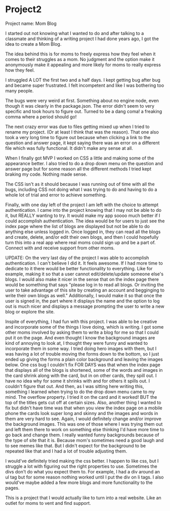 # Project2
Project name: Mom Blog

I started out not knowing what I wanted to do and after talking to a classmate and thinking of a writing project I had done years ago, I got the idea to create a Mom Blog.

The idea behind this is for moms to freely express how they feel when it comes to their struggles as a mom. No judgment and the option make it anonymously make it appealing and more likely for moms to really express how they feel.

I struggled A LOT the first two and a half days. I kept getting bug after bug and became super frustrated. I felt incompetent and like I was bothering too many people.

The bugs were very weird at first. Something about no engine node, even though it was clearly in the package.json. The error didn't seem to very specific and took hours to figure out. Turned to be a dang coma! a freaking comma where a period should go!

The next crazy error was due to files getting mixed up when I tried to rename my project. (Or at least I think that was the reason). That one also took a very long time to figure out because when clicking a link to the question and answer page, it kept saying there was an error on a different file which was fully functional. It didn't make any sense at all.

When I finally got MVP I worked on CSS a little and making some of the appearance better. I also tried to do a drop down menu on the question and answer page but for some reason all the different methods I tried kept braking my code. Nothing made sense.

The CSS isn't as it should because I was running out of time with all the bugs, including CSS not doing what I was trying to do and having to do a whole lot of trial and error to achieve something.

Finally, with one day left of the project I am left with the choice to attempt authentication. I came into the project knowing that I may not be able to do it, but REALLY wanting to try. It would make my app soooo much better if I could accomplish authentication. The idea would be for users to just see the index page where the list of blogs are displayed but not be able to do anything else unless logged in. Once logged in, they can read all the blogs and create, delete, and/or edit their own blogs, and then I could hopefully turn this into a real app where real moms could sign up and be a part of. Connect with and receive support from other moms.

UPDATE: On the very last day of the project I was able to accomplish authentication. I can't believe I did it. It feels awesome.
If I had more time to dedicate to it there would be better functionality to everything. Like for example, making it so that a user cannot edit/delete/update someone else's blogs. I would also make it nicer in the sense that on the index page there would be something that says "please log in to read all blogs. Or inviting the user to take advantage of this site by creating an account and begginging to write their own blogs as well." Additionally, I would make it so that once the user is signed in, the part where it displays the name and the option to log out is much nicer and displays a message prompting the user to write a new blog or explore the site.

Inspite of everything, I had fun with this project. I was able to be creative and incorporate some of the things I love doing, which is writing. I got some other moms involved by asking them to write a blog for me so that I could put it on the page. And even thought I know the background images are kind of annoying to look at, I thought they were funny and wanted to incorporate them in some way. I tried doing hero images with them, but I was having a lot of trouble moving the forms down to the bottom, so I just ended up giving the forms a plain color background and leaving the images below. One css bug I couldn't fix FOR DAYS was that when the index page that displays all of the blogs is shortened, some of the words and images in the card shrink along with the card, but in on other cards, they spill out. I have no idea why for some it shrinks with and for others it spills out. I couldn't figure that out. And then, as I was sitting here writing this, something I learned when trying to do the drop down menu came to my mind. The overflow property. I tried it on the card and it worked! BUT the top of the titles gets cut off at certain sizes. Also, another thing I wanted to fix but didn't have time was that when you view the index page on a mobile phone the cards look super long and skinny and the images and words in them are very hard to see. Again, I would definitely change and/or improve the background images. This was one of those where I was trying them out and left them there to work on something else thinking I'd have more time to go back and change them. I really wanted funny backgrounds because of the type of site that it is. Because mom's sometimes need a good laugh and to see memes like that. But I didn't expect for the background to be repeated like that and I had a lot of trouble adjusting them.

I would've definitely tried making the css better. I happen to like css, but I struggle a lot with figuring out the right properties to use. Sometimes the divs don't do what you expect them to. For example, I had a div around an ul tag but for some reason nothing worked until I put the div on li tags. I also would've maybe added a few more blogs and more functionality to the pages.

This is a project that I would actually like to turn into a real website. Like an outlet for moms to vent and find support.
